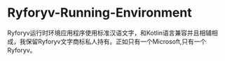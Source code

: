 # Ryforyv-Running-Environment
Ryforyv运行时环境应用程序使用标准汉语文字，和Kotlin语言兼容并且相辅相成，我保留Ryforyv文字商标私人持有。正如只有一个Microsoft,只有一个Ryforyv。
